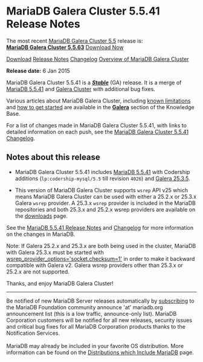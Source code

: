 # MariaDB Galera Cluster 5.5.41 Release Notes

The most recent [MariaDB Galera Cluster 5.5](/kb/en/galera/) release is:<br>
<span class="cstm-style lead"><strong>[MariaDB Galera Cluster 5.5.63](/replication/galera-cluster/mariadb-galera-cluster-releases/mariadb-galera-55-release-notes/mariadb-galera-cluster-5563-release-notes/)</strong> [Download<span>&nbsp;</span>Now](https://downloads.mariadb.org/mariadb-galera/5.5)</span>

[Download](http://downloads.mariadb.org/mariadb-galera/5.5.41)
[Release Notes](/replication/galera-cluster/mariadb-galera-cluster-releases/mariadb-galera-55-release-notes/mariadb-galera-cluster-5541-release-notes/)
[Changelog](/replication/galera-cluster/mariadb-galera-cluster-releases/mariadb-galera-55-changelogs/mariadb-galera-cluster-5541-changelog/)
[Overview of MariaDB Galera Cluster](/replication/galera-cluster/what-is-mariadb-galera-cluster/)

<strong>Release date:</strong> 6 Jan 2015

MariaDB Galera Cluster 5.5.41 is a <strong><em>[Stable](/kb/en/release-criteria/)</em></strong> (GA) release.
It is a merge of [MariaDB 5.5.41](/kb/en/mariadb-5541-release-notes/) and
[Galera Cluster](http://codership.com/content/using-galera-cluster) with
additional bug fixes.

Various articles about MariaDB Galera Cluster, including
[known limitations](/replication/galera-cluster/mariadb-galera-cluster-known-limitations/) and
[how to get started](/replication/galera-cluster/getting-started-with-mariadb-galera-cluster/) are
available in the <strong>[Galera](/kb/en/galera/)</strong> section of the Knowledge Base.

For a list of changes made in MariaDB Galera Cluster 5.5.41, with links to detailed
information on each push, see the
[MariaDB Galera Cluster 5.5.41 Changelog](/replication/galera-cluster/mariadb-galera-cluster-releases/mariadb-galera-55-changelogs/mariadb-galera-cluster-5541-changelog/).

## Notes about this release

- MariaDB Galera Cluster 5.5.41 includes [MariaDB 5.5.41](/kb/en/mariadb-5541-release-notes/) with Codership
  additions (`lp:codership-mysql/5.5` till revision `4026`) and
  [Galera 25.3.5](http://codership.com/content/using-galera-cluster).

- This version of MariaDB Galera Cluster supports `wsrep` API v25 which means
  MariaDB Galera Cluster can be used with either a 25.2.x or 25.3.x
  Galera `wsrep` provider. A 25.3.x `wsrep` provider is included in the
  MariaDB repositories and both 25.3.x and 25.2.x wsrep providers are available
  on the [downloads](http://downloads.mariadb.org/mariadb-galera/5.5.41) page.

See the [MariaDB 5.5.41 Release Notes](/kb/en/mariadb-5541-release-notes/) and
[Changelog](/kb/en/mariadb-5541-changelog/) for more information on the changes in
MariaDB.

Note: If Galera 25.2.x and 25.3.x are both being used in the cluster, MariaDB
with Galera 25.3.x must be started with
[wsrep_provider_options='socket.checksum=1'](/kb/en/wsrep_provider_options/#socketchecksum) in order to make it backward
compatible with Galera v2. Galera wsrep providers other than 25.3.x or 25.2.x
are not supported.

Thanks, and enjoy MariaDB Galera Cluster!

---

Be notified of new MariaDB Server releases automatically by [subscribing](https://lists.askmonty.org/cgi-bin/mailman/listinfo/announce) to the MariaDB Foundation community announce 'at' mariadb.org announcement list (this is a low traffic, announce-only list). MariaDB Corporation customers will be notified for all new releases, security issues and critical bug fixes for all MariaDB Corporation products thanks to the Notification Services.
<br><br>
MariaDB may already be included in your favorite OS distribution. More
information can be found on the
[Distributions which Include MariaDB](/mariadb-administration/getting-installing-and-upgrading-mariadb/binary-packages/distributions-which-include-mariadb/)
page.